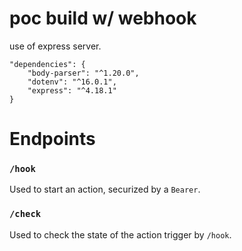 # poc build w/ webhook

use of express server.

```
"dependencies": {
    "body-parser": "^1.20.0",
    "dotenv": "^16.0.1",
    "express": "^4.18.1"
}
```

# Endpoints

### `/hook`

Used to start an action, securized by a `Bearer`.

### `/check`

Used to check the state of the action trigger by `/hook`.
